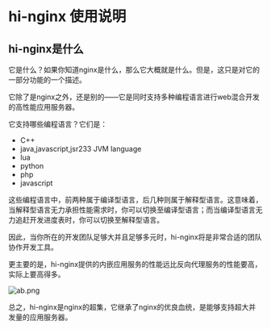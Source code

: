 # hi-nginx 使用说明

## hi-nginx是什么

它是什么？如果你知道nginx是什么，那么它大概就是什么。但是，这只是对它的一部分功能的一个描述。

它除了是nginx之外，还是别的——它是同时支持多种编程语言进行web混合开发的高性能应用服务器。

它支持哪些编程语言？它们是：

- C++
- java,javascript,jsr233 JVM language
- lua
- python
- php
- javascript

这些编程语言中，前两种属于编译型语言，后几种则属于解释型语言。这意味着，当解释型语言无力承担性能需求时，你可以切换至编译型语言；而当编译型语言无力追赶开发进度表时，你可以切换至解释型语言。

因此，当你所在的开发团队足够大并且足够多元时，hi-nginx将是非常合适的团队协作开发工具。

更主要的是，hi-nginx提供的内嵌应用服务的性能远比反向代理服务的性能要高，实际上要高得多。

![ab.png](https://www.hi-nginx.com/image/ab.png)

总之，hi-nginx是nginx的超集，它继承了nginx的优良血统，是能够支持超大并发量的应用服务器。


